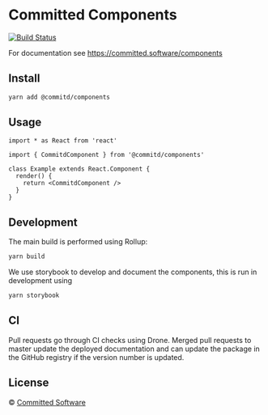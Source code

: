 # Committed Components

[![Build Status](https://drone.committed.software/api/badges/commitd/components/status.svg)](https://drone.committed.software/commitd/components)

For documentation see https://committed.software/components

## Install

```bash
yarn add @commitd/components
```

## Usage

```tsx
import * as React from 'react'

import { CommitdComponent } from '@commitd/components'

class Example extends React.Component {
  render() {
    return <CommitdComponent />
  }
}
```

## Development

The main build is performed using Rollup:

```bash
yarn build
```

We use storybook to develop and document the components, this is run in development using

```bash
yarn storybook
```

## CI

Pull requests go through CI checks using Drone. Merged pull requests to master update the deployed documentation and can update the package in the GitHub registry if the version number is updated.

## License

© [Committed Software](https://github.com/commitd)
